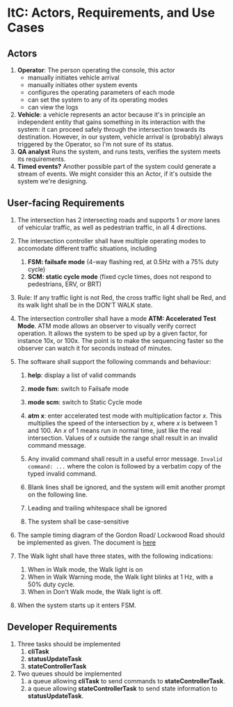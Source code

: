 # ItC: Actors, Requirements, and Use Cases

## Actors
1. **Operator**: The person operating the console, this actor
   - manually initiates vehicle arrival
   - manually initiates other system events
   - configures the operating parameters of each mode
   - can set the system to any of its operating modes
   - can view the logs
1. **Vehicle**: a vehicle represents an actor because it's in
   principle an independent entity that gains something in its
   interaction with the system: it can proceed safely through the
   intersection towards its destination.  However, in our system,
   vehicle arrival is (probably) always triggered by the Operator, so
   I'm not sure of its status.
1. **QA analyst** Runs the system, and runs tests, verifies the system
   meets its requirements.
1. **Timed events?** Another possible part of the system could
   generate a stream of events.  We might consider this an Actor, if
   it's outside the system we're designing.

## User-facing Requirements

1. The intersection has 2 intersecting roads and supports 1 *or more*
   lanes of vehicular traffic, as well as pedestrian traffic, in all 4
   directions.  <!-- *Also supports left-turn lanes* -->

1. The intersection controller shall have multiple operating modes to
   accomodate different traffic situations, including
   1. **FSM: failsafe mode** (4-way flashing red, at 0.5Hz with a 75%
      duty cycle)
   2. **SCM: static cycle mode** (fixed cycle times, does not respond to
      pedestrians, ERV, or BRT)

1. Rule: If any traffic light is not Red, the cross traffic light
   shall be Red, and its walk light shall be in the DON'T WALK state.
   
1. The intersection controller shall have a mode **ATM: Accelerated
   Test Mode**.  ATM mode allows an observer to visually verify
   correct operation.  It allows the system to be sped up by a given
   factor, for instance 10x, or 100x.  The point is to make
   the sequencing faster so the observer can watch it for seconds
   instead of minutes.
   
1. The software shall support the following commands and behaviour:
   1. **help**: display a list of valid commands
   
   1. **mode fsm**: switch to Failsafe mode
   
   1. **mode scm**: switch to Static Cycle mode
   
   1. **atm x**: enter accelerated test mode with multiplication
      factor *x*.  This multiplies the speed of the intersection by
      *x*, where *x* is between 1 and 100.  An *x* of 1 means run in
      normal time, just like the real intersection.  Values of *x*
      outside the range shall result in an invalid command message.

   1. Any invalid command shall result in a useful error message.
      `Invalid command: ...` where the colon is followed by a verbatim
      copy of the typed invalid command.
   
   1. Blank lines shall be ignored, and the system will emit another
      prompt on the following line.
   
   1. Leading and trailing whitespace shall be ignored
   
   2. The system shall be case-sensitive

1. The sample timing diagram of the Gordon Road/ Lockwood Road should
   be implemented as given.  The document is
   [here](./intersection-timing.pdf)
1. The Walk light shall have three states, with the following indications:
   1. When in Walk mode, the Walk light is on
   1. When in Walk Warning mode, the Walk light blinks at 1 Hz, with a
      50% duty cycle.
   2. When in Don't Walk mode, the Walk light is off.
   
1. When the system starts up it enters FSM.

## Developer Requirements
1. Three tasks should be implemented
   1. **cliTask**
   1. **statusUpdateTask**
   1. **stateControllerTask**
1. Two queues should be implemented
   1. a queue allowing **cliTask** to send commands to
      **stateControllerTask**.
   1. a queue allowing **stateControllerTask** to send state
      information to **statusUpdateTask**.

<!-- ## Use Cases -->

<!-- ### UC1: Handle System Error -->
<!-- If any unrecoverable error occurs, enter failsafe mode.  This mode is -->
<!-- exited by initiating a system reset. -->

<!-- ### UC2: Handle BRT -->
<!-- Triggered by Operator. -->

<!-- 1. A BRT is detected from one of the 4 directions -->
<!-- 2. If through lane is green, extend the green time by `BRT_EGT` -->
<!--    (extend green time) -->
<!--    seconds, otherwise reduce the cross-traffic green time by `BRT_RGT` -->
<!--    (reduce green time). -->


<!--     - Q: treat it as if it were red, and follow the same action.  In -->
<!--       the case of a left-turn-enabled intersection, skip the left-hand -->
<!--       turn and do a multi-directional left turn phase at the end -->
<!--       (after BRT leaves). -->
<!-- 2. Other considerations -->
<!--    1. What if an ERV happens during this use case? (overrides BRT, probably) -->
<!--    2. What if there are two BRT vehicles approaching in the same lane? -->
<!--       In opposite lanes? -->
<!--    3. What if there are two BRT vehicles approaching: one in the -->
<!--       through lane and one in the cross lane? -->
<!-- 1. System logs all vehicle event(s) (event type, time, etc.) -->

<!-- ### UC3: Handle ERV -->
<!-- Triggered by Operator -->

<!-- 1. An ERV is detected from one of the 4 directions -->
<!-- 2. If through lane is green, it shall stay green until ERV has cleared -->
<!--    the intersection, otherwise if cross-traffic light is green, -->
<!--    immediately cycle that light to red, and keep the through light -->
<!--    green until ERV has cleared the intersection.   -->
<!--     - This behaviour holds even if **Handle BRT** is in progress -->


<!-- 3. Other considerations: -->
<!--    2. What if there are two ERV vehicles approaching in the same lane? -->
<!--       In opposite lanes? -->
<!--    3. What if there are two ERV vehicles approaching: one in the -->
<!--       through lane and one in the cross lane? -->
      
<!-- 1. System logs all vehicle event(s) (event type, time, etc.) -->


<!-- ### UC4: Handle Regular Vehicle -->
<!-- Triggered by Operator. -->

<!-- 1. A regular vehicle is detected -->
<!-- 1. If the system is in **On-Demand Secondary mode** and the vehicle is -->
<!--    on the secondary rode, give the vehicle a green cycle.  Otherwise -->
<!--    no special action is needed. -->
<!-- 1. System logs all vehicle event(s) (event type, time, etc.) -->
